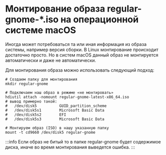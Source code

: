 # Монтирование образа regular-gnome-*.iso на операционной системе macOS

Иногда может потребоваться та или иная информация из образа системы, например версия сборки. В Linux монтирование происходит достаточно просто. Но в систем macOS данный образ не монтируется автоматически и даже не автоматически.

Для монтирования образа можно использовать следующий подход:

```shell
# Создаем папку для монтирования
mkdir regular-gnome

# Подключаем наш образ в режиме «не монтировать»
hdiutil attach -nomount regular-gnome-latest-x86_64.iso
# вывод примерно такой:
#   /dev/disk5          GUID_partition_scheme
#   /dev/disk5s1        Microsoft Basic Data
#   /dev/disk5s2        EFI
#   /dev/disk5s3        Microsoft Basic Data

# Монтируем образ (ISO) в нашу указанную папку
mount -t cd9660 /dev/disk5 regular-gnome
```

:::info
Если образ не битый то в папке regular-gnome будет содержимое диска,
иначе во время монтирования выведется ошибка.
:::
